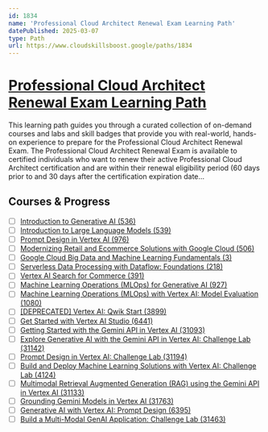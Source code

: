 ```yaml
---
id: 1834
name: 'Professional Cloud Architect Renewal Exam Learning Path'
datePublished: 2025-03-07
type: Path
url: https://www.cloudskillsboost.google/paths/1834
---
```


# [Professional Cloud Architect Renewal Exam Learning Path](https://www.cloudskillsboost.google/paths/1834)

This learning path guides you through a curated collection of on-demand courses and labs and skill badges that provide you with real-world, hands-on experience to prepare for the Professional Cloud Architect Renewal Exam. The Professional Cloud Architect Renewal Exam is available to certified individuals who want to renew their active Professional Cloud Architect certification and are within their renewal eligibility period (60 days prior to and 30 days after the certification expiration date...

## Courses & Progress

- [ ] [Introduction to Generative AI (536)](../courses/Introduction-to-Generative-AI.md)
- [ ] [Introduction to Large Language Models (539)](../courses/Introduction-to-Large-Language-Models.md)
- [ ] [Prompt Design in Vertex AI (976)](../courses/Prompt-Design-in-Vertex-AI.md)
- [ ] [Modernizing Retail and Ecommerce Solutions with Google Cloud (506)](../courses/Modernizing-Retail-and-Ecommerce-Solutions-with-Google-Cloud.md)
- [ ] [Google Cloud Big Data and Machine Learning Fundamentals (3)](../courses/Google-Cloud-Big-Data-and-Machine-Learning-Fundamentals.md)
- [ ] [Serverless Data Processing with Dataflow: Foundations (218)](../courses/Serverless-Data-Processing-with-Dataflow-Foundations.md)
- [ ] [Vertex AI Search for Commerce (391)](../courses/Vertex-AI-Search-for-Commerce.md)
- [ ] [Machine Learning Operations (MLOps)  for Generative AI (927)](../courses/Machine-Learning-Operations-(MLOps)--for-Generative-AI.md)
- [ ] [Machine Learning Operations (MLOps) with Vertex AI: Model Evaluation (1080)](../courses/Machine-Learning-Operations-(MLOps)-with-Vertex-AI-Model-Evaluation.md)
- [ ] [[DEPRECATED] Vertex AI: Qwik Start (3899)](../courses/[DEPRECATED]-Vertex-AI-Qwik-Start.md)
- [ ] [Get Started with Vertex AI Studio (6441)](../courses/Get-Started-with-Vertex-AI-Studio.md)
- [ ] [Getting Started with the Gemini API in Vertex AI (31093)](../courses/Getting-Started-with-the-Gemini-API-in-Vertex-AI.md)
- [ ] [Explore Generative AI with the Gemini API in Vertex AI: Challenge Lab (31142)](../courses/Explore-Generative-AI-with-the-Gemini-API-in-Vertex-AI-Challenge-Lab.md)
- [ ] [Prompt Design in Vertex AI: Challenge Lab (31194)](../courses/Prompt-Design-in-Vertex-AI-Challenge-Lab.md)
- [ ] [Build and Deploy Machine Learning Solutions with Vertex AI: Challenge Lab (4124)](../courses/Build-and-Deploy-Machine-Learning-Solutions-with-Vertex-AI-Challenge-Lab.md)
- [ ] [Multimodal Retrieval Augmented Generation (RAG) using the Gemini API in Vertex AI (31133)](../courses/Multimodal-Retrieval-Augmented-Generation-(RAG)-using-the-Gemini-API-in-Vertex-AI.md)
- [ ] [Grounding Gemini Models in Vertex AI (31763)](../courses/Grounding-Gemini-Models-in-Vertex-AI.md)
- [ ] [Generative AI with Vertex AI: Prompt Design (6395)](../courses/Generative-AI-with-Vertex-AI-Prompt-Design.md)
- [ ] [Build a Multi-Modal GenAI Application: Challenge Lab (31463)](../courses/Build-a-Multi-Modal-GenAI-Application-Challenge-Lab.md)
